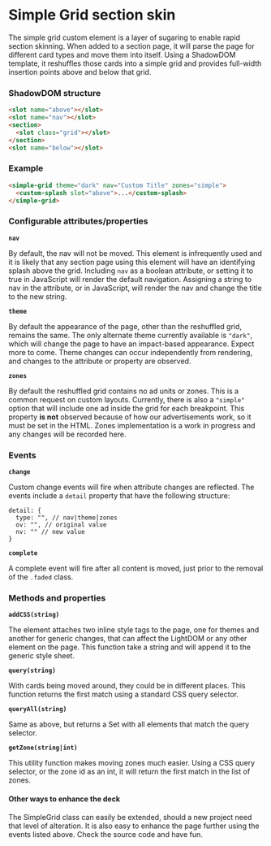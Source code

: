 # Simple Grid section skin

The simple grid custom element is a layer of sugaring to enable rapid section skinning. When added to a section page, it will parse the page for different card types and move them into itself. Using a ShadowDOM template, it reshuffles those cards into a simple grid and provides full-width insertion points above and below that grid.

### ShadowDOM structure

```html
<slot name="above"></slot>
<slot name="nav"></slot>
<section>
  <slot class="grid"></slot>
</section>
<slot name="below"></slot>
```

### Example

```html
<simple-grid theme="dark" nav="Custom Title" zones="simple">
  <custom-splash slot="above">...</custom-splash>
</simple-grid>
```

### Configurable attributes/properties

**`nav`** 

By default, the nav will not be moved. This element is infrequently used and it is likely that any section page using this element will have an identifying splash above the grid. Including `nav` as a boolean attribute, or setting it to true in JavaScript will render the default navigation. Assigning a string to nav in the attribute, or in JavaScript, will render the nav and change the title to the new string.

**`theme`**

By default the appearance of the page, other than the reshuffled grid, remains the same. The only alternate theme currently available is `"dark"`, which will change the page to have an impact-based appearance. Expect more to come. Theme changes can occur independently from rendering, and changes to the attribute or property are observed.

**`zones`**

By default the reshuffled grid contains no ad units or zones. This is a common request on custom layouts. Currently, there is also a `"simple"` option that will include one ad inside the grid for each breakpoint. This property **is not** observed because of how our advertisements work, so it must be set in the HTML. Zones implementation is a work in progress and any changes will be recorded here.

### Events

**`change`**

Custom change events will fire when attribute changes are reflected. The events include a `detail` property that have the following structure:

```
detail: {
  type: "", // nav|theme|zones
  ov: "", // original value
  nv: "" // new value
}
```

**`complete`**

A complete event will fire after all content is moved, just prior to the removal of the `.faded` class.

### Methods and properties

**`addCSS(string)`** 

The element attaches two inline style tags to the page, one for themes and another for generic changes, that can affect the LightDOM or any other element on the page. This function take a string and will append it to the generic style sheet.

**`query(string)`**

With cards being moved around, they could be in different places. This function returns the first match using a standard CSS query selector.

**`queryAll(string)`**

Same as above, but returns a Set with all elements that match the query selector.

**`getZone(string|int)`** 

This utility function makes moving zones much easier. Using a CSS query selector, or the zone id as an int, it will return the first match in the list of zones.

#### Other ways to enhance the deck

The SimpleGrid class can easily be extended, should a new project need that level of alteration. It is also easy to enhance the page further using the events listed above. Check the source code and have fun.
